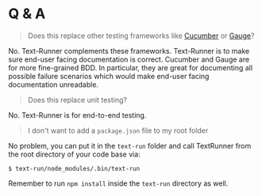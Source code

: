 # Q & A

> Does this replace other testing frameworks like
> [Cucumber](https://cucumber.io) or [Gauge](https://gauge.org)?

No. Text-Runner complements these frameworks. Text-Runner is to make sure
end-user facing documentation is correct. Cucumber and Gauge are for more
fine-grained BDD. In particular, they are great for documenting all possible
failure scenarios which would make end-user facing documentation unreadable.

> Does this replace unit testing?

No. Text-Runner is for end-to-end testing.

> I don't want to add a `package.json` file to my root folder

No problem, you can put it in the `text-run` folder and call TextRunner from the
root directory of your code base via:

```
$ text-run/node_modules/.bin/text-run
```

Remember to run `npm install` inside the `text-run` directory as well.
